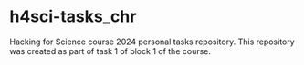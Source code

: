 # h4sci-tasks_chr
Hacking for Science course 2024 personal tasks repository.
This repository was created as part of task 1 of block 1 of the course.
